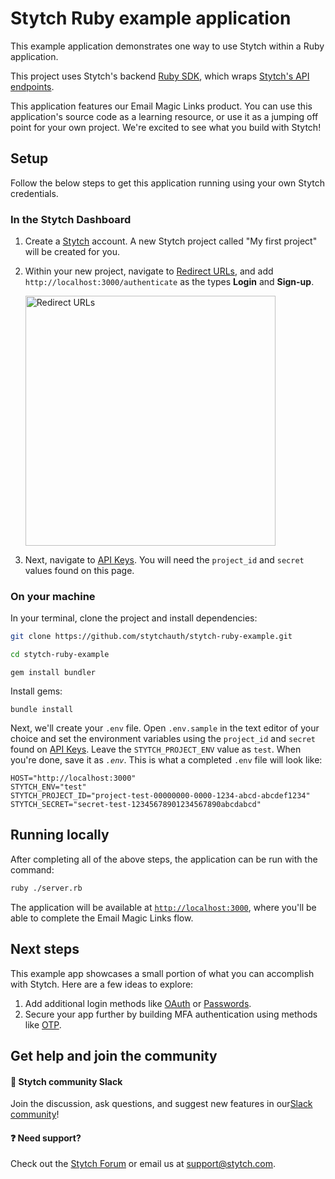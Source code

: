 # Stytch Ruby example application

This example application demonstrates one way to use Stytch within a Ruby application.

This project uses Stytch's backend [Ruby SDK](https://github.com/stytchauth/stytch-ruby), which wraps [Stytch's API endpoints](https://stytch.com/docs/api).

This application features our Email Magic Links product. You can use this application's source code as a learning resource, or use it as a jumping off point for your own project. We're excited to see what you build with Stytch!

## Setup

Follow the below steps to get this application running using your own Stytch credentials.

### In the Stytch Dashboard

1. Create a [Stytch](https://stytch.com/) account. A new Stytch project called "My first project" will be created for you.

2. Within your new project, navigate to [Redirect URLs](https://stytch.com/dashboard/redirect-urls), and add `http://localhost:3000/authenticate` as the types **Login** and **Sign-up**.
   
   <img width="400" alt="Redirect URLs" src="https://user-images.githubusercontent.com/100632220/217983021-d8bf6fff-6a68-4e94-bffd-d062e69c8817.png">

3. Next, navigate to [API Keys](https://stytch.com/dashboard/api-keys). You will need the `project_id` and `secret` values found on this page.

### On your machine

In your terminal, clone the project and install dependencies:

```bash
git clone https://github.com/stytchauth/stytch-ruby-example.git
```
```bash
cd stytch-ruby-example
```
``` If you haven't yet installed bundler:
gem install bundler
```
Install gems:
```
bundle install
```

Next, we'll create your `.env` file. Open `.env.sample` in the text editor of your choice and set the environment variables using the `project_id` and `secret` found on [API Keys](https://stytch.com/dashboard/api-keys). Leave the `STYTCH_PROJECT_ENV` value as `test`. When you're done, save it as *`.env`*. This is what a completed `.env` file will look like:

```
HOST="http://localhost:3000"
STYTCH_ENV="test"
STYTCH_PROJECT_ID="project-test-00000000-0000-1234-abcd-abcdef1234"
STYTCH_SECRET="secret-test-12345678901234567890abcdabcd"
```

## Running locally

After completing all of the above steps, the application can be run with the command:

```bash
ruby ./server.rb
```

The application will be available at [`http://localhost:3000`](http://localhost:3000), where you'll be able to complete the Email Magic Links flow.

## Next steps

This example app showcases a small portion of what you can accomplish with Stytch. Here are a few ideas to explore:

1. Add additional login methods like [OAuth](https://stytch.com/docs/api/oauth-google-start) or [Passwords](https://stytch.com/docs/api/password-create).
2. Secure your app further by building MFA authentication using methods like [OTP](https://stytch.com/docs/api/send-otp-by-sms).

## Get help and join the community

#### :speech_balloon: Stytch community Slack

Join the discussion, ask questions, and suggest new features in our ​[Slack community](https://stytch.slack.com/join/shared_invite/zt-2f0fi1ruu-ub~HGouWRmPARM1MTwPESA)!

#### :question: Need support?

Check out the [Stytch Forum](https://forum.stytch.com/) or email us at [support@stytch.com](mailto:support@stytch.com).
